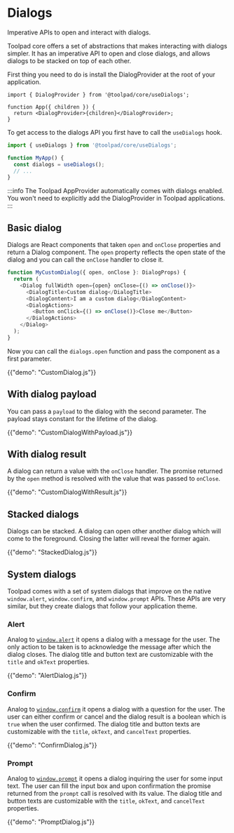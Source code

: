 # Dialogs

<p class="description">Imperative APIs to open and interact with dialogs.</p>

Toolpad core offers a set of abstractions that makes interacting with dialogs simpler. It has an imperative API to open and close dialogs, and allows dialogs to be stacked on top of each other.

First thing you need to do is install the DialogProvider at the root of your application.

```tsx
import { DialogProvider } from '@toolpad/core/useDialogs';

function App({ children }) {
  return <DialogProvider>{children}</DialogProvider>;
}
```

To get access to the dialogs API you first have to call the `useDialogs` hook.

```js
import { useDialogs } from '@toolpad/core/useDialogs';

function MyApp() {
  const dialogs = useDialogs();
  // ...
}
```

:::info
The Toolpad AppProvider automatically comes with dialogs enabled. You won't need to explicitly add the DialogProvider in Toolpad applications.
:::

## Basic dialog

Dialogs are React components that taken `open` and `onClose` properties and return a Dialog component. The `open` property reflects the open state of the dialog and you can call the `onClose` handler to close it.

```js
function MyCustomDialog({ open, onClose }: DialogProps) {
  return (
    <Dialog fullWidth open={open} onClose={() => onClose()}>
      <DialogTitle>Custom dialog</DialogTitle>
      <DialogContent>I am a custom dialog</DialogContent>
      <DialogActions>
        <Button onClick={() => onClose()}>Close me</Button>
      </DialogActions>
    </Dialog>
  );
}
```

Now you can call the `dialogs.open` function and pass the component as a first parameter.

{{"demo": "CustomDialog.js"}}

## With dialog payload

You can pass a `payload` to the dialog with the second parameter. The payload stays constant for the lifetime of the dialog.

{{"demo": "CustomDialogWithPayload.js"}}

## With dialog result

A dialog can return a value with the `onClose` handler. The promise returned by the `open` method is resolved with the value that was passed to `onClose`.

{{"demo": "CustomDialogWithResult.js"}}

## Stacked dialogs

Dialogs can be stacked. A dialog can open other another dialog which will come to the foreground. Closing the latter will reveal the former again.

{{"demo": "StackedDialog.js"}}

## System dialogs

Toolpad comes with a set of system dialogs that improve on the native `window.alert`, `window.confirm`, and `window.prompt` APIs. These APIs are very similar, but they create dialogs that follow your application theme.

### Alert

Analog to [`window.alert`](https://developer.mozilla.org/en-US/docs/Web/API/Window/alert) it opens a dialog with a message for the user. The only action to be taken is to acknowledge the message after which the dialog closes.
The dialog title and button text are customizable with the `title` and `okText` properties.

{{"demo": "AlertDialog.js"}}

### Confirm

Analog to [`window.confirm`](https://developer.mozilla.org/en-US/docs/Web/API/Window/confirm) it opens a dialog with a question for the user. The user can either confirm or cancel and the dialog result is a boolean which is `true` when the user confirmed.
The dialog title and button texts are customizable with the `title`, `okText`, and `cancelText` properties.

{{"demo": "ConfirmDialog.js"}}

### Prompt

Analog to [`window.prompt`](https://developer.mozilla.org/en-US/docs/Web/API/Window/prompt) it opens a dialog inquiring the user for some input text. The user can fill the input box and upon confirmation the promise returned from the `prompt` call is resolved with its value. The dialog title and button texts are customizable with the `title`, `okText`, and `cancelText` properties.

{{"demo": "PromptDialog.js"}}
